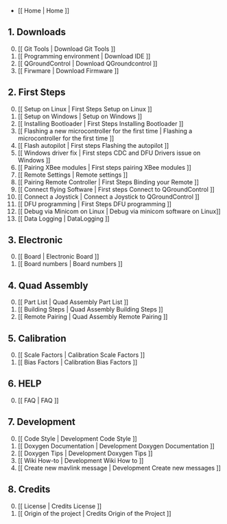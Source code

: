 * [[ Home | Home ]]

## 1. Downloads

0. [[ Git Tools | Download Git Tools ]]
0. [[ Programming environment | Download IDE ]]
0. [[ QGroundControl | Download QGroundcontrol ]]
0. [[ Firwmare | Download Firmware ]]

## 2. First Steps
0. [[ Setup on Linux | First Steps Setup on Linux ]]
0. [[ Setup on Windows | Setup on Windows ]]
0. [[ Installing Bootloader | First Steps Installing Bootloader ]]
0. [[ Flashing a new microcontroller for the first time | Flashing a microcontroller for the first time ]]
0. [[ Flash autopilot | First steps Flashing the autopilot ]]
0. [[ Windows driver fix | First steps CDC and DFU Drivers issue on Windows ]]
0. [[ Pairing XBee modules | First steps pairing XBee modules ]]
0. [[ Remote Settings | Remote settings ]]
0. [[ Pairing Remote Controller | First Steps Binding your Remote ]]
0. [[ Connect flying Software | First steps Connect to QGroundControl ]]
0. [[ Connect a Joystick | Connect a Joystick to QGroundControl ]]
0. [[ DFU programming | First Steps DFU programming ]]
0. [[ Debug via Minicom on Linux | Debug via minicom software on Linux]]
0. [[ Data Logging | DataLogging ]]

## 3. Electronic
0. [[ Board | Electronic Board ]]
0. [[ Board numbers | Board numbers ]]

## 4. Quad Assembly
0. [[ Part List | Quad Assembly Part List ]]
0. [[ Building Steps | Quad Assembly Building Steps ]]
0. [[ Remote Pairing | Quad Assembly Remote Pairing ]]

## 5. Calibration
0. [[ Scale Factors | Calibration Scale Factors ]]
0. [[ Bias Factors | Calibration Bias Factors ]]

## 6. HELP
0. [[ FAQ | FAQ ]]

## 7. Development
0. [[ Code Style | Development Code Style ]]
0. [[ Doxygen Documentation | Development Doxygen Documentation ]]
0. [[ Doxygen Tips | Development Doxygen Tips ]]
0. [[ Wiki How-to | Development Wiki How to ]]
0. [[ Create new mavlink message | Development Create new messages ]]

## 8. Credits
0. [[ License | Credits License ]]
0. [[ Origin of the project | Credits Origin of the Project ]]
